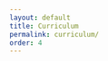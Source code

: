 ```yaml
---
layout: default
title: Curriculum
permalink: curriculum/
order: 4
---
```


<object data="../assets/pdfs/cv.pdf" width="1000" height="1000" type='application/pdf'></object>


